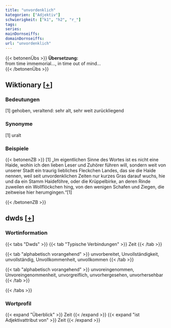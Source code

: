 ```yaml
---
title: "unvordenklich"
kategorien: ["Adjektiv"]
schwierigkeit: ["k1", "h2", "r_"]
tags:
series:
mainDornseiffs:
domainDornseiffs:
url: "unvordenklich"
---
```


{{< betonenÜbs >}}
**Übersetzung:**  
from time immemorial..., in time out of mind...  
{{< /betonenÜbs >}}

## Wiktionary [[+](https://de.wiktionary.org/wiki/unvordenklich)]

### Bedeutungen
[1] gehoben, veraltend: sehr alt, sehr weit zurückliegend  

### Synonyme
[1] uralt  

### Beispiele
{{< betonenZB >}}
[1] „Im eigentlichen Sinne des Wortes ist es nicht eine Haide, wohin ich den lieben Leser und Zuhörer führen will, sondern weit von unserer Stadt ein traurig liebliches Fleckchen Landes, das sie die Haide nennen, weil seit unvordenklichen Zeiten nur kurzes Gras darauf wuchs, hie und da ein Stamm Haideföhre, oder die Krüppelbirke, an deren Rinde zuweilen ein Wollflöckchen hing, von den wenigen Schafen und Ziegen, die zeitweise hier herumgingen.“[1]  

{{< /betonenZB >}}


## dwds [[+](https://www.dwds.de/wb/unvordenklich)]

### Wortinformation
{{< tabs "Dwds" >}}
{{< tab "Typische Verbindungen" >}}
Zeit
{{< /tab >}}

{{< tab "alphabetisch vorangehend" >}}
unvorbereitet, Unvollständigkeit, unvollständig, Unvollkommenheit, unvollkommen
{{< /tab >}}

{{< tab "alphabetisch vorangehend" >}}
unvoreingenommen, Unvoreingenommenheit, unvorgreiflich, unvorhergesehen, unvorhersehbar
{{< /tab >}}

{{< /tabs >}}

### Wortprofil
{{< expand "Überblick" >}} Zeit {{< /expand >}}
{{< expand "ist Adjektivattribut von" >}} Zeit {{< /expand >}}

